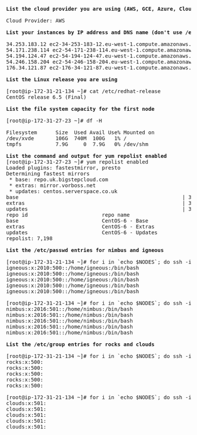 <pre>

<b>List the cloud provider you are using (AWS, GCE, Azure, CloudCat, other)</b>

Cloud Provider: AWS

<b>List your instances by IP address and DNS name (don't use /etc/hosts for this)</b>

34.253.183.12 ec2-34-253-183-12.eu-west-1.compute.amazonaws.com
54.171.238.114 ec2-54-171-238-114.eu-west-1.compute.amazonaws.com
54.194.124.47 ec2-54-194-124-47.eu-west-1.compute.amazonaws.com
54.246.158.204 ec2-54-246-158-204.eu-west-1.compute.amazonaws.com
176.34.121.87 ec2-176-34-121-87.eu-west-1.compute.amazonaws.com

<b>List the Linux release you are using</b>

[root@ip-172-31-21-134 ~]# cat /etc/redhat-release
CentOS release 6.5 (Final)

<b>List the file system capacity for the first node</b>

[root@ip-172-31-27-23 ~]# df -H

Filesystem      Size  Used Avail Use% Mounted on
/dev/xvde       106G  740M  100G   1% /
tmpfs           7.9G     0  7.9G   0% /dev/shm

<b>List the command and output for yum repolist enabled</b>
[root@ip-172-31-27-23 ~]# yum repolist enabled
Loaded plugins: fastestmirror, presto
Determining fastest mirrors
 * base: repo.uk.bigstepcloud.com
 * extras: mirror.vorboss.net
 * updates: centos.serverspace.co.uk
base                                                     | 3.7 kB     00:00
extras                                                   | 3.4 kB     00:00
updates                                                  | 3.4 kB     00:00
repo id                        repo name                                  status
base                           CentOS-6 - Base                            6,706
extras                         CentOS-6 - Extras                             45
updates                        CentOS-6 - Updates                           447
repolist: 7,198

<b>List the /etc/passwd entries for nimbus and igneous</b>

[root@ip-172-31-21-134 ~]# for i in `echo $NODES`; do ssh -i ainhoa_ireland.pem $i cat /etc/passwd | grep "igneous"; done
igneous:x:2010:500::/home/igneous:/bin/bash
igneous:x:2010:500::/home/igneous:/bin/bash
igneous:x:2010:500::/home/igneous:/bin/bash
igneous:x:2010:500::/home/igneous:/bin/bash
igneous:x:2010:500::/home/igneous:/bin/bash

[root@ip-172-31-21-134 ~]# for i in `echo $NODES`; do ssh -i ainhoa_ireland.pem $i cat /etc/passwd | grep "nimbus"; done
nimbus:x:2016:501::/home/nimbus:/bin/bash
nimbus:x:2016:501::/home/nimbus:/bin/bash
nimbus:x:2016:501::/home/nimbus:/bin/bash
nimbus:x:2016:501::/home/nimbus:/bin/bash
nimbus:x:2016:501::/home/nimbus:/bin/bash

<b>List the /etc/group entries for rocks and clouds</b>

[root@ip-172-31-21-134 ~]# for i in `echo $NODES`; do ssh -i ainhoa_ireland.pem $i cat /etc/group | grep "rocks"; done
rocks:x:500:
rocks:x:500:
rocks:x:500:
rocks:x:500:
rocks:x:500:

[root@ip-172-31-21-134 ~]# for i in `echo $NODES`; do ssh -i ainhoa_ireland.pem $i cat /etc/group | grep "clouds"; done
clouds:x:501:
clouds:x:501:
clouds:x:501:
clouds:x:501:
clouds:x:501:







</pre>
